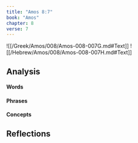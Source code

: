 ```yaml
---
title: "Amos 8:7"
book: "Amos"
chapter: 8
verse: 7
---
```

![[/Greek/Amos/008/Amos-008-007G.md#Text]]
![[/Hebrew/Amos/008/Amos-008-007H.md#Text]]

## Analysis

#### Words

#### Phrases

#### Concepts

## Reflections
